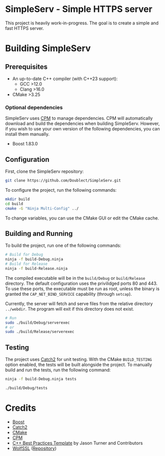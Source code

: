 # SimpleServ - Simple HTTPS server

This project is heavily work-in-progress. The goal is to create a simple and fast HTTPS server.

# Building SimpleServ

## Prerequisites
- An up-to-date C++ compiler (with C++23 support): 
    - GCC >12.0
    - Clang >16.0
- CMake >3.25

### Optional dependencies
SimpleServ uses [CPM](https://github.com/cpm-cmake/CPM.cmake) to manage dependencies. CPM will automatically download and build the dependencies when building SimpleServ. However, if you wish to use your own version of the following dependencies, you can install them manually.

- Boost 1.83.0

## Configuration
First, clone the SimpleServ repository:
```bash
git clone https://github.com/Doublect/SimpleServ.git
```

To configure the project, run the following commands:
```bash
mkdir build
cd build
cmake -G "Ninja Multi-Config" ../
```

To change variables, you can use the CMake GUI or edit the CMake cache.

## Building and Running

To build the project, run one of the following commands:
```bash
# Build for Debug
ninja -f build-Debug.ninja 
# Build for Release
ninja -f build-Release.ninja
```

The compiled executable will be in the `build/Debug` or `build/Release` directory. The default configuration uses the privilidged ports 80 and 443. To use these ports, the executable must be run as root, unless the binary is granted the `CAP_NET_BIND_SERVICE` capability (through `setcap`).

Currently, the server will fetch and serve files from the relative directory `../webdir`. The program will exit if this directory does not exist.
```bash
# Run
sudo ./build/Debug/serverexec
# or
sudo ./build/Release/serverexec
```

## Testing

The project uses [Catch2](https://github.com/catchorg/Catch2) for unit testing. With the CMake `BUILD_TESTING` option enabled, the tests will be built alongside the project. To manually build and run the tests, run the following command:
```bash
ninja -f build-Debug.ninja tests

./build/Debug/tests
```


# Credits
- [Boost](https://www.boost.org/)
- [Catch2](https://github.com/catchorg/Catch2)
- [CMake](https://cmake.org/)
- [CPM](https://github.com/cpm-cmake/CPM.cmake)
- [C++ Best Practices Template](https://github.com/cpp-best-practices/cmake_template) by Jason Turner and Contributors
- [WolfSSL](https://www.wolfssl.com/) ([Repository](https://github.com/wolfSSL/wolfssl]))
